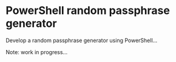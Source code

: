 # PowerShell random passphrase generator

Develop a random passphrase generator using PowerShell...

Note: work in progress...
